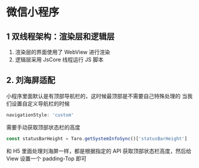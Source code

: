# 微信小程序

## 1 双线程架构：渲染层和逻辑层

1. 渲染层的界面使用了 WebView 进行渲染
2. 逻辑层采用 JsCore 线程运行 JS 脚本

## 2. 刘海屏适配

小程序里面默认是有顶部导航栏的，这时候最顶部是不需要自己特殊处理的
当我们设置自定义导航栏的时候

```javascript
navigationStyle: 'custom'
```

需要手动获取顶部状态栏的高度

```javascript
const statusBarHeight = Taro.getSystemInfoSync()['statusBarHeight']
```

和 H5 里面处理刘海屏一样，都是根据指定的 API 获取顶部状态栏高度，然后给 View 设置一个 padding-Top 即可
